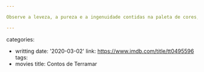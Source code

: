 ```yaml
---

Observe a leveza, a pureza e a ingenuidade contidas na paleta de cores, nas silhuetas, nos diálogos e até no tom das vozes. O ritmo acelerado de cada história, cada uma previsível, ou quase. A moral varia conforme a história, e os atores muitas vezes relutam em mudar. Parábolas da vida, que estamos acostumados a ouvir, mas cujo significado foge no momento da análise.

---
```

categories:
- writting
date: '2020-03-02'
link: https://www.imdb.com/title/tt0495596
tags:
- movies
title: Contos de Terramar
